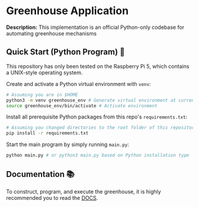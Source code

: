 # Greenhouse Application
**Description:** This implementation is an official Python-only codebase for automating greenhouse mechanisms

## Quick Start (Python Program) 🚀
This repository has only been tested on the Raspberry Pi 5, which contains a UNIX-style operating system. 

Create and activate a Python virtual environment with `venv`:
```bash
# Assuming you are in $HOME
python3 -m venv greenhouse_env # Generate virtual environment at current path
source greenhouse_env/bin/activate # Activate environment
```

Install all prerequisite Python packages from this repo's `requirements.txt`:
```bash
# Assuming you changed directories to the root folder of this repository
pip install -r requirements.txt
```

Start the main program by simply running `main.py`:
```bash
python main.py # or python3 main.py based on Python installation type
```
## Documentation 📚
To construct, program, and execute the greenhouse, it is highly recommended you to read the [DOCS](DOCS.md).